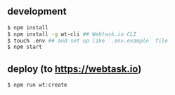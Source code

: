 ## development
```bash
$ npm install
$ npm install -g wt-cli ## Webtask.io CLI
$ touch .env ## and set up like `.env.example` file
$ npm start
```

## deploy (to https://webtask.io)
```bash
$ npm run wt:create
```
